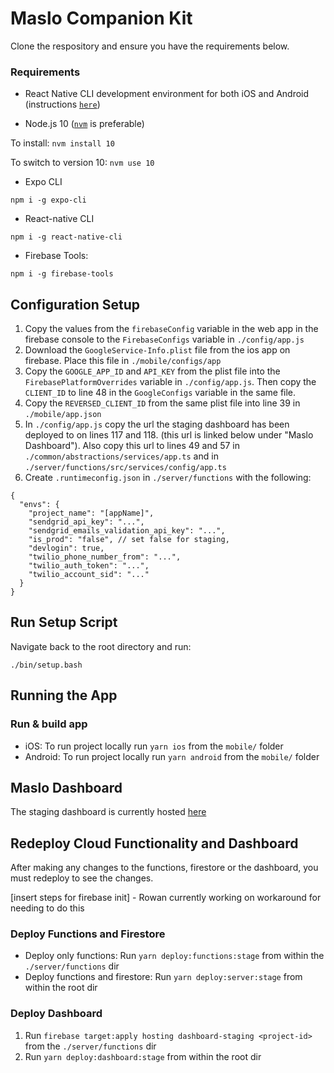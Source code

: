 # Maslo Companion Kit


Clone the respository and ensure you have the requirements below.

### Requirements

 * React Native CLI development environment for both iOS and Android (instructions [`here`](https://reactnative.dev/docs/environment-setup)) 
 
 * Node.js 10 ([`nvm`](https://github.com/nvm-sh/nvm) is preferable)

 To install:
 ```nvm install 10```
 
 To switch to version 10:
 ```nvm use 10```
 
 * Expo CLI
 ```
 npm i -g expo-cli
 ```
 * React-native CLI
 ```
 npm i -g react-native-cli
 ```
 * Firebase Tools:
 ```
 npm i -g firebase-tools
 ```
 


## Configuration Setup

1. Copy the values from the `firebaseConfig` variable in the web app in the firebase console to the `FirebaseConfigs` variable in `./config/app.js`
2. Download the `GoogleService-Info.plist` file from the ios app on firebase. Place this file in `./mobile/configs/app`
3. Copy the `GOOGLE_APP_ID` and `API_KEY` from the plist file into the `FirebasePlatformOverrides` variable in `./config/app.js`. Then copy the `CLIENT_ID` to line 48 in the `GoogleConfigs` variable in the same file.
4. Copy the `REVERSED_CLIENT_ID` from the same plist file into line 39 in `./mobile/app.json`
5. In `./config/app.js` copy the url the staging dashboard has been deployed to on lines 117 and 118. (this url is linked below under "Maslo Dashboard"). Also copy this url to lines 49 and 57 in `./common/abstractions/services/app.ts` and in `./server/functions/src/services/config/app.ts`
6. Create `.runtimeconfig.json` in `./server/functions` with the following:

```
{
  "envs": {
    "project_name": "[appName]",
    "sendgrid_api_key": "...",
    "sendgrid_emails_validation_api_key": "...",
    "is_prod": "false", // set false for staging,
    "devlogin": true,
    "twilio_phone_number_from": "...",
    "twilio_auth_token": "...",
    "twilio_account_sid": "..."
  }
}
```


## Run Setup Script

Navigate back to the root directory and run:

```
./bin/setup.bash
```

## Running the App

### Run & build app

* iOS: To run project locally run `yarn ios` from the `mobile/` folder
* Android: To run project locally run `yarn android` from the `mobile/` folder

## Maslo Dashboard

The staging dashboard is currently hosted [here](https://bipolarbridges.web.app/)

## Redeploy Cloud Functionality and Dashboard

After making any changes to the functions, firestore or the dashboard, you must redeploy to see the changes.

[insert steps for firebase init] - Rowan currently working on workaround for needing to do this

### Deploy Functions and Firestore

- Deploy only functions: Run `yarn deploy:functions:stage` from within the `./server/functions` dir
- Deploy functions and firestore: Run `yarn deploy:server:stage` from within the root dir


### Deploy Dashboard

1. Run `firebase target:apply hosting dashboard-staging <project-id>` from the `./server/functions` dir
2. Run `yarn deploy:dashboard:stage` from within the root dir




